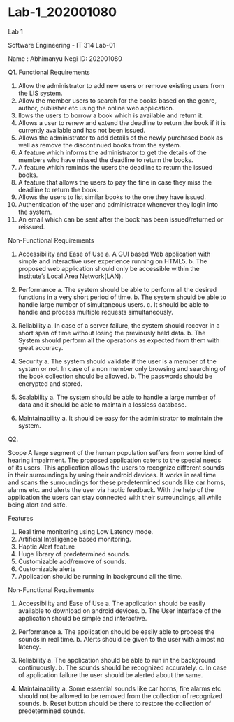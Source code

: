 # Lab-1_202001080
Lab 1

Software Engineering - IT 314
Lab-01

Name : Abhimanyu Negi
ID: 202001080

Q1.
Functional Requirements
1. Allow the administrator to add new users or remove existing users from the LIS system.
2. Allow the member users to search for the books based on the genre, author, publisher etc using the online web application.
3. llows the users to borrow a book which is available and return it.
4. Allows a user to renew and extend the deadline to return the book if it is currently available and has not been issued.
5. Allows the administrator to add details of the newly purchased book as well as remove the discontinued books from the system.
6. A feature which informs the administrator to get the details of the members who have missed the deadline to return the books.
7. A feature which reminds the users the deadline to return the issued books.
8. A feature that allows the users to pay the fine in case they miss the deadline to return the book.
9. Allows the users to list similar books to the one they have issued.
10. Authentication of the user and administrator whenever they login into the system.
11. An email which can be sent after the book has been issued/returned or reissued.



Non-Functional Requirements
1. Accessibility and Ease of Use
  a. A GUI based Web application with simple and interactive user experience running on HTML5.
  b. The proposed web application should only be accessible within the institute’s Local Area Network(LAN).

2. Performance 
  a. The system should be able to perform all the desired functions in a very short period of time.
  b. The system should be able to handle large number of simultaneous users.
  c. It should be able to handle and process multiple requests simultaneously.

3. Reliability
  a. In case of a server failure, the system should recover in a short span of time without losing the previously held data.
  b. The System should perform all the operations as expected from them with great accuracy.

4. Security
  a. The system should validate if the user is a member of the system or not. In case of a non member only browsing and searching of the book collection should be allowed.
  b. The passwords should be encrypted and stored.

5. Scalability
  a. The system should be able to handle a large number of data and it should be able to maintain a lossless database.

6. Maintainability 
  a. It should be easy for the administrator to maintain the system.


Q2.

Scope
A large segment of the human population suffers from some kind of hearing impairment. The proposed application caters to the special needs of its users. This application allows the users to recognize different sounds in their surroundings by using their android devices. It works in real time and scans the surroundings for these predetermined sounds like car horns, alarms etc. and alerts the user via haptic feedback. With the help of the application the users can stay connected with their surroundings, all while being alert and safe.

Features
1. Real time monitoring using Low Latency mode.
2. Artificial Intelligence based monitoring.
3. Haptic Alert feature
4. Huge library of predetermined sounds.
5. Customizable add/remove of sounds.
6. Customizable alerts
7. Application should be running in background all the time.

Non-Functional Requirements
1. Accessibility and Ease of Use
  a. The application should be easily available to download on android devices.
  b. The User interface of the application should be simple and interactive.

2. Performance 
  a. The application should be easily able to process the sounds in real time.
  b. Alerts should be given to the user with almost no latency.

3. Reliability
  a. The application should be able to run in the background continuously.
  b. The sounds should be recognized accurately.
  c. In case of application failure the user should be alerted about the same.

4. Maintainability 
  a. Some essential sounds like car horns, fire alarms etc should not be allowed to be removed from the collection of recognized sounds.
  b. Reset button should be there to restore the collection of predetermined sounds.

